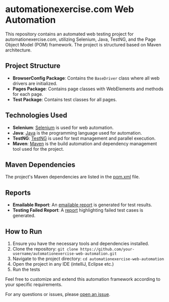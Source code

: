 # automationexercise.com Web Automation

This repository contains an automated web testing project for automationexercise.com, utilizing Selenium, Java, TestNG, and the Page Object Model (POM) framework. The project is structured based on Maven architecture.

## Project Structure

- **BrowserConfig Package**: Contains the `BaseDriver` class where all web drivers are initialized.
- **Pages Package**: Contains page classes with WebElements and methods for each page.
- **Test Package**: Contains test classes for all pages.

## Technologies Used

- **Selenium**: [Selenium](https://www.selenium.dev/) is used for web automation.
- **Java**: [Java](https://www.java.com/) is the programming language used for automation.
- **TestNG**: [TestNG](https://testng.org/) is used for test management and parallel execution.
- **Maven**: [Maven](https://maven.apache.org/) is the build automation and dependency management tool used for the project.

## Maven Dependencies

The project's Maven dependencies are listed in the [pom.xml](./pom.xml) file.

## Reports

- **Emailable Report**: An [emailable report](path/to/emailable/report) is generated for test results.
- **Testing Failed Report**: A [report](path/to/failed/report) highlighting failed test cases is generated.

## How to Run

1. Ensure you have the necessary tools and dependencies installed.
2. Clone the repository: `git clone https://github.com/your-username/automationexercise-web-automation.git`
3. Navigate to the project directory: `cd automationexercise-web-automation`
4. Open the project in any IDE (intelliJ, Eclipse etc.)
5. Run the tests

Feel free to customize and extend this automation framework according to your specific requirements.

For any questions or issues, please [open an issue](https://github.com/An-Nihal/automationexercise-web-automation/issues).
